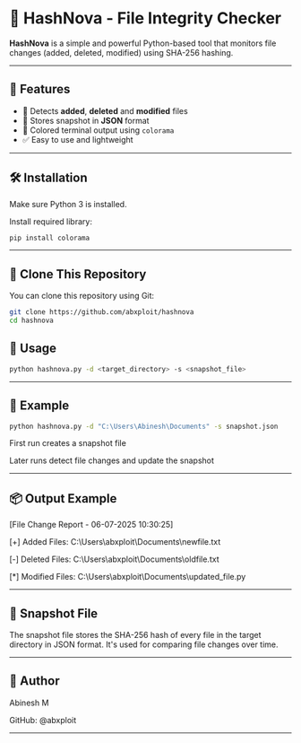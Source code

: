 # 🔐 HashNova - File Integrity Checker

**HashNova** is a simple and powerful Python-based tool that monitors file changes (added, deleted, modified) using SHA-256 hashing.

---

## 🚀 Features

- 🔎 Detects **added**, **deleted** and **modified** files
- 📄 Stores snapshot in **JSON** format
- 🎨 Colored terminal output using `colorama`
- ✅ Easy to use and lightweight

---

## 🛠️ Installation

Make sure Python 3 is installed.

Install required library:

```bash
pip install colorama
```

---

## 🔁 Clone This Repository

You can clone this repository using Git:

```bash
git clone https://github.com/abxploit/hashnova
cd hashnova
```

## 📂 Usage
```bash
python hashnova.py -d <target_directory> -s <snapshot_file>
```

---

## 🔹 Example
```bash
python hashnova.py -d "C:\Users\Abinesh\Documents" -s snapshot.json
```
First run creates a snapshot file

Later runs detect file changes and update the snapshot

---

## 📦 Output Example

[File Change Report - 06-07-2025  10:30:25]

[+] Added Files:
  C:\Users\abxploit\Documents\newfile.txt

[-] Deleted Files:
  C:\Users\abxploit\Documents\oldfile.txt

[*] Modified Files:
  C:\Users\abxploit\Documents\updated_file.py
  
 ---

## 📁 Snapshot File
The snapshot file stores the SHA-256 hash of every file in the target directory in JSON format. It's used for comparing file changes over time.

---

## 🧠 Author
Abinesh M

GitHub: @abxploit

---
